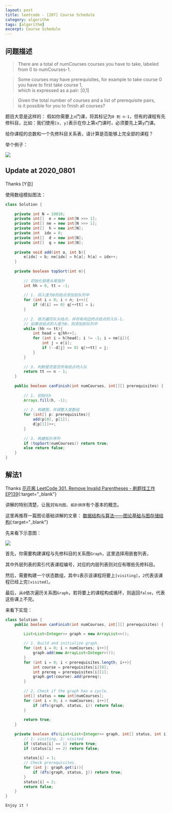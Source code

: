 ```yaml
---
layout: post
title: leetcode - [207] Course Schedule
category: algorithm
tags: [algorithm]
excerpt: Course Schedule
---
```


## 问题描述  

> There are a total of numCourses courses you have to take, labeled from 0 to numCourses-1.  

> Some courses may have prerequisites, for example to take course 0 you have to first take course 1,   
> which is expressed as a pair: [0,1]  

> Given the total number of courses and a list of prerequisite pairs,  
> is it possible for you to finish all courses?  

题目大意是这样的： 假如你需要上`n`门课，将其标记为`0 到 n-1`，但有的课程有先修科目，比如：我们使用`[x, y]`表示在你上第`x`门课时，必须要先上第`y`门课。   

给你课程的总数和一个先修科目关系表，请计算是否能够上完全部的课程？  

举个例子：  

![](https://yyc-images.oss-cn-beijing.aliyuncs.com/leetcode_210_demo.png)  

## Update at 2020_0801  

Thanks [Y总]  

使用数组模拟图法：  

``` java
class Solution {
    
    private int N = 10010;
    private int[]  e = new int[N >>> 1];
    private int[] ne = new int[N >>> 1];
    private int[]  h = new int[N];
    private int  idx = 0;
    private int[]  d = new int[N];
    private int[]  q = new int[N];
    
    private void add(int a, int b){
        e[idx] = b; ne[idx] = h[a]; h[a] = idx++;
    }
    
    private boolean topSort(int n){
        
        // 初始化链表头尾指针
        int hh = 0, tt = -1;
        
        // 1. 将入度为0的结点添加到队列中
        for (int i = 0; i < n; i++){
            if (d[i] == 0) q[++tt] = i;
        }
        
        // 2. 依次遍历队头结点，并将有向边终点结点的入队-1，
        // 如果该结点的入度为0，则添加到队列中
        while (hh <= tt){
            int head = q[hh++];
            for (int i = h[head]; i != -1; i = ne[i]){
                int j = e[i];
                if (--d[j] == 0) q[++tt] = j;
            }
        }
        
        // 3. 判断是否是否所有结点均入队
        return tt == n - 1;
    }
    
    public boolean canFinish(int numCourses, int[][] prerequisites) {
        
        // 1. 初始化h
        Arrays.fill(h, -1);
        
        // 2. 构建图，并调整入度数组
        for (int[] p: prerequisites){
            add(p[0], p[1]);
            d[p[1]]++;
        }
        
        // 3. 构建拓扑序列
        if (topSort(numCourses)) return true;
        else return false;
    }
}
```


## 解法1  

Thanks [花花酱 LeetCode 301. Remove Invalid Parentheses - 刷题找工作 EP139](https://www.youtube.com/watch?v=2k_rS_u6EBk){:target="_blank"}  

讲解的特别清楚，让我对`有向图`、`拓扑排序`有个基本的概念。  

这里再推荐一篇图论基础讲解的文章： [数据结构与算法——图论基础与图存储结构](https://www.cxyxiaowu.com/1293.html){:target="_blank"}  


先来看下示意图：  

![](https://yyc-images.oss-cn-beijing.aliyuncs.com/leetcode_207_DFS_topological_sort.png)  


首先，你需要构建课程与先修科目的关系图`Graph`，这里选择用嵌套列表，  

其中外层列表的索引代表课程编号，对应的内层列表则对应有哪些先修科目。  

然后，需要构建一个状态数组，其中`1`表示该课程将要上`[visiting]`，`2`代表该课程已经上完`[visited]`。  

最后，从`0`依次遍历关系图`Graph`，若将要上的课程构成循环，则返回`false`，代表这些课上不完。  



来看下实现：  


``` java
class Solution {
    public boolean canFinish(int numCourses, int[][] prerequisites) {
        
        List<List<Integer>> graph = new ArrayList<>();

        // 1. Build and initialize graph.
        for (int i = 0; i < numCourses; i++){
            graph.add(new ArrayList<Integer>());
        }
        for (int i = 0; i < prerequisites.length; i++){
            int course = prerequisites[i][0];
            int prereq = prerequisites[i][1];
            graph.get(course).add(prereq);
        }
        
        // 2. Check if the graph has a cycle.
        int[] status = new int[numCourses];
        for (int i = 0; i < numCourses; i++){
            if (dfs(graph, status, i)) return false;
        }
        
        return true;
    }
    
    private boolean dfs(List<List<Integer>> graph, int[] status, int i){
        // 1: visiting, 2: visited
        if (status[i] == 1) return true;
        if (status[i] == 2) return false;
        
        status[i] = 1;
        // Check prerequisites.
        for (int j: graph.get(i)){
            if (dfs(graph, status, j)) return true;
        }
        status[i] = 2;
        return false;
    }
}
```

`Enjoy it ! `